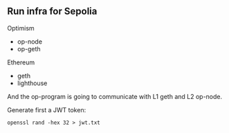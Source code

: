 ## Run infra for Sepolia

Optimism
- op-node
- op-geth

Ethereum
- geth
- lighthouse

And the op-program is going to communicate with L1 geth and L2 op-node.

Generate first a JWT token:
```
openssl rand -hex 32 > jwt.txt
```
